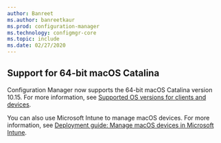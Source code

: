 ```yaml
---
author: Banreet
ms.author: banreetkaur
ms.prod: configuration-manager
ms.technology: configmgr-core
ms.topic: include
ms.date: 02/27/2020
---
```


## <a name="bkmk_mac"></a> Support for 64-bit macOS Catalina

<!--3696246-->

Configuration Manager now supports the 64-bit macOS Catalina version 10.15. For more information, see [Supported OS versions for clients and devices](../../../../plan-design/configs/supported-operating-systems-for-clients-and-devices.md#mac-computers).

You can also use Microsoft Intune to manage macOS devices. For more information, see [Deployment guide: Manage macOS devices in Microsoft Intune](../../../../../../memdocs/intune/fundamentals/deployment-guide-platform-macos.md).
